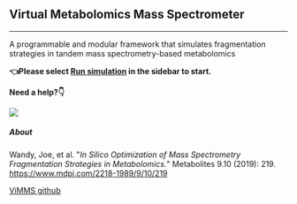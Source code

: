 <h2 style="text-align:left">Virtual Metabolomics Mass Spectrometer </h2>



------

A programmable and modular framework that simulates fragmentation strategies in tandem mass spectrometry-based metabolomics

**👈Please select <u>Run simulation</u> in the sidebar to start.**

**Need a help?👇**

![](/home/bastian/Pictures/flow.png)

##### About

Wandy, Joe, et al. "*In Silico Optimization of Mass Spectrometry Fragmentation Strategies in Metabolomics.*" Metabolites 9.10 (2019): 219. https://www.mdpi.com/2218-1989/9/10/219

[ViMMS github](https://github.com/glasgowcompbio/vimms)

